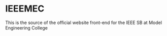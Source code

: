 # IEEEMEC
This is the source of the official website front-end for the IEEE SB at Model Engineering College

